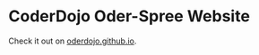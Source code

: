 # CoderDojo Oder-Spree Website

Check it out on [oderdojo.github.io](https://oderdojo.github.io). 



